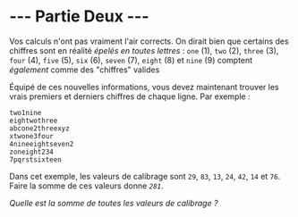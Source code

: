 # --- Partie Deux ---

Vos calculs n'ont pas vraiment l'air corrects. On dirait bien que certains des chiffres sont en réalité *épelés en toutes lettres* : `one` (1), `two` (2), `three` (3), `four` (4), `five` (5), `six` (6), `seven` (7), `eight` (8) et `nine` (9) comptent *également* comme des "chiffres" valides

Équipé de ces nouvelles informations, vous devez maintenant trouver les vrais premiers et derniers chiffres de chaque ligne. Par exemple :

```calibration-aoc-letters
two1nine
eightwothree
abcone2threexyz
xtwone3four
4nineeightseven2
zoneight234
7pqrstsixteen
```

Dans cet exemple, les valeurs de calibrage sont `29`, `83`, `13`, `24`, `42`, `14` et `76`. Faire la somme de ces valeurs donne *`281`*.

*Quelle est la somme de toutes les valeurs de calibrage ?*
